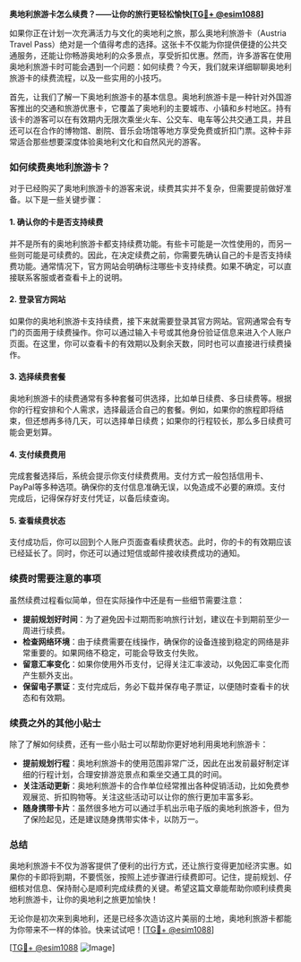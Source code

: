 **奥地利旅游卡怎么续费？——让你的旅行更轻松愉快[[TG💪+ @esim1088](https://t.me/s/esim1088)]**

如果你正在计划一次充满活力与文化的奥地利之旅，那么奥地利旅游卡（Austria Travel Pass）绝对是一个值得考虑的选择。这张卡不仅能为你提供便捷的公共交通服务，还能让你畅游奥地利的众多景点，享受折扣优惠。然而，许多游客在使用奥地利旅游卡时可能会遇到一个问题：如何续费？今天，我们就来详细聊聊奥地利旅游卡的续费流程，以及一些实用的小技巧。

首先，让我们了解一下奥地利旅游卡的基本信息。奥地利旅游卡是一种针对外国游客推出的交通和旅游优惠卡，它覆盖了奥地利的主要城市、小镇和乡村地区。持有该卡的游客可以在有效期内无限次乘坐火车、公交车、电车等公共交通工具，并且还可以在合作的博物馆、剧院、音乐会场馆等地方享受免费或折扣门票。这种卡非常适合那些想要深度体验奥地利文化和自然风光的游客。

### **如何续费奥地利旅游卡？**

对于已经购买了奥地利旅游卡的游客来说，续费其实并不复杂，但需要提前做好准备。以下是一些关键步骤：

#### **1. 确认你的卡是否支持续费**
并不是所有的奥地利旅游卡都支持续费功能。有些卡可能是一次性使用的，而另一些则可能是可续费的。因此，在决定续费之前，你需要先确认自己的卡是否支持续费功能。通常情况下，官方网站会明确标注哪些卡支持续费。如果不确定，可以直接联系客服或者查看卡上的说明。

#### **2. 登录官方网站**
如果你的奥地利旅游卡支持续费，接下来就需要登录其官方网站。官网通常会有专门的页面用于续费操作。你可以通过输入卡号或其他身份验证信息来进入个人账户页面。在这里，你可以查看卡的有效期以及剩余天数，同时也可以直接进行续费操作。

#### **3. 选择续费套餐**
奥地利旅游卡的续费通常有多种套餐可供选择，比如单日续费、多日续费等。根据你的行程安排和个人需求，选择最适合自己的套餐。例如，如果你的旅程即将结束，但还想再多待几天，可以选择单日续费；如果你的行程较长，那么多日续费可能会更划算。

#### **4. 支付续费费用**
完成套餐选择后，系统会提示你支付续费费用。支付方式一般包括信用卡、PayPal等多种选项。确保你的支付信息准确无误，以免造成不必要的麻烦。支付完成后，记得保存好支付凭证，以备后续查询。

#### **5. 查看续费状态**
支付成功后，你可以回到个人账户页面查看续费状态。此时，你的卡的有效期应该已经延长了。同时，你还可以通过短信或邮件接收续费成功的通知。

### **续费时需要注意的事项**

虽然续费过程看似简单，但在实际操作中还是有一些细节需要注意：

- **提前规划好时间**：为了避免因卡过期而影响旅行计划，建议在卡到期前至少一周进行续费。
- **检查网络环境**：由于续费需要在线操作，确保你的设备连接到稳定的网络是非常重要的。如果网络不稳定，可能会导致支付失败。
- **留意汇率变化**：如果你使用外币支付，记得关注汇率波动，以免因汇率变化而产生额外支出。
- **保留电子票证**：支付完成后，务必下载并保存电子票证，以便随时查看卡的状态和有效期。

### **续费之外的其他小贴士**

除了了解如何续费，还有一些小贴士可以帮助你更好地利用奥地利旅游卡：

- **提前规划行程**：奥地利旅游卡的使用范围非常广泛，因此在出发前最好制定详细的行程计划，合理安排游览景点和乘坐交通工具的时间。
- **关注活动更新**：奥地利旅游卡的合作单位经常推出各种促销活动，比如免费参观展览、折扣购物等。关注这些活动可以让你的旅行更加丰富多彩。
- **随身携带卡片**：虽然很多地方可以通过手机出示电子版的奥地利旅游卡，但为了保险起见，还是建议随身携带实体卡，以防万一。

### **总结**

奥地利旅游卡不仅为游客提供了便利的出行方式，还让旅行变得更加经济实惠。如果你的卡即将到期，不要慌张，按照上述步骤进行续费即可。记住，提前规划、仔细核对信息、保持耐心是顺利完成续费的关键。希望这篇文章能帮助你顺利续费奥地利旅游卡，让你的奥地利之旅更加愉快！

无论你是初次来到奥地利，还是已经多次造访这片美丽的土地，奥地利旅游卡都能为你带来不一样的体验。快来试试吧！[[TG💪+ @esim1088](https://t.me/s/esim1088)]

[[TG💪+ @esim1088](https://t.me/s/esim1088) ![Image](https://i.postimg.cc/4NQfJmqS/Snipaste-2025-05-13-00-14-12.png)]